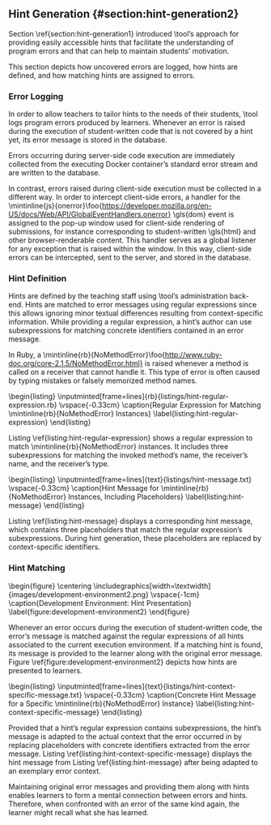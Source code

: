 ## Hint Generation {#section:hint-generation2}

Section \ref{section:hint-generation1} introduced \tool’s approach for providing easily accessible hints that facilitate the understanding of program errors and that can help to maintain students’ motivation.

This section depicts how uncovered errors are logged, how hints are defined, and how matching hints are assigned to errors.

### Error Logging

In order to allow teachers to tailor hints to the needs of their students, \tool logs program errors produced by learners. Whenever an error is raised during the execution of student-written code that is not covered by a hint yet, its error message is stored in the database.

Errors occurring during server-side code execution are immediately collected from the executing Docker container’s standard error stream and are written to the database.

In contrast, errors raised during client-side execution must be collected in a different way. In order to intercept client-side errors, a handler for the \mintinline{js}{onerror}\foo{https://developer.mozilla.org/en-US/docs/Web/API/GlobalEventHandlers.onerror} \gls{dom} event is assigned to the pop-up window used for client-side rendering of submissions, for instance corresponding to student-written \gls{html} and other browser-renderable content. This handler serves as a global listener for any exception that is raised within the window. In this way, client-side errors can be intercepted, sent to the server, and stored in the database.

### Hint Definition

Hints are defined by the teaching staff using \tool’s administration back-end. Hints are matched to error messages using regular expressions since this allows ignoring minor textual differences resulting from context-specific information. While providing a regular expression, a hint’s author can use subexpressions for matching concrete identifiers contained in an error message.

In Ruby, a \mintinline{rb}{NoMethodError}\foo{http://www.ruby-doc.org/core-2.1.5/NoMethodError.html} is raised whenever a method is called on a receiver that cannot handle it. This type of error is often caused by typing mistakes or falsely memorized method names.

\begin{listing}
\inputminted[frame=lines]{rb}{listings/hint-regular-expression.rb}
\vspace{-0.33cm}
\caption{Regular Expression for Matching \mintinline{rb}{NoMethodError} Instances}
\label{listing:hint-regular-expression}
\end{listing}

Listing \ref{listing:hint-regular-expression} shows a regular expression to match \mintinline{rb}{NoMethodError} instances. It includes three subexpressions for matching the invoked method’s name, the receiver’s name, and the receiver’s type.

\begin{listing}
\inputminted[frame=lines]{text}{listings/hint-message.txt}
\vspace{-0.33cm}
\caption{Hint Message for \mintinline{rb}{NoMethodError} Instances, Including Placeholders}
\label{listing:hint-message}
\end{listing}

Listing \ref{listing:hint-message} displays a corresponding hint message, which contains three placeholders that match the regular expression’s subexpressions. During hint generation, these placeholders are replaced by context-specific identifiers.

### Hint Matching

\begin{figure}
\centering
\includegraphics[width=\textwidth]{images/development-environment2.png}
\vspace{-1cm}
\caption{Development Environment: Hint Presentation}
\label{figure:development-environment2}
\end{figure}

Whenever an error occurs during the execution of student-written code, the error’s message is matched against the regular expressions of all hints associated to the current execution environment. If a matching hint is found, its message is provided to the learner along with the original error message. Figure \ref{figure:development-environment2} depicts how hints are presented to learners.

\begin{listing}
\inputminted[frame=lines]{text}{listings/hint-context-specific-message.txt}
\vspace{-0.33cm}
\caption{Concrete Hint Message for a Specific \mintinline{rb}{NoMethodError} Instance}
\label{listing:hint-context-specific-message}
\end{listing}

Provided that a hint’s regular expression contains subexpressions, the hint’s message is adapted to the actual context that the error occurred in by replacing placeholders with concrete identifiers extracted from the error message. Listing \ref{listing:hint-context-specific-message} displays the hint message from Listing \ref{listing:hint-message} after being adapted to an exemplary error context.

Maintaining original error messages and providing them along with hints enables learners to form a mental connection between errors and hints. Therefore, when confronted with an error of the same kind again, the learner might recall what she has learned.